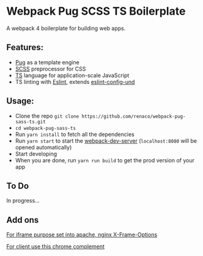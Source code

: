 # Webpack Pug SCSS TS Boilerplate

A webpack 4 boilerplate for building web apps.

## Features:
* [Pug](https://pugjs.org) as a template engine
* [SCSS](http://sass-lang.com) preprocessor for CSS
* [TS](https://www.typescriptlang.org/) language for application-scale JavaScript
* TS linting with [Eslint](https://eslint.org), extends [eslint-config-und](https://github.com/und-tech/eslint-config-und)

## Usage:
* Clone the repo `git clone https://github.com/renaco/webpack-pug-sass-ts.git`
* `cd webpack-pug-sass-ts`
* Run `yarn install` to fetch all the dependencies
* Run `yarn start` to start the [webpack-dev-server](https://github.com/webpack/webpack-dev-server) (`localhost:8080` will be opened automatically)
* Start developing
* When you are done, run `yarn run build` to get the prod version of your app

## To Do
In progress...


## Add ons
[For iframe purpose set into apache, nginx X-Frame-Options](https://stackoverflow.com/questions/27358966/how-to-set-x-frame-options-on-iframe)

[For client use this chrome complement](https://chrome.google.com/webstore/search/X-Frame-Options?hl=en-US)
